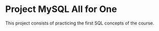 # Project MySQL All for One

This project consists of practicing the first SQL concepts of the course.
